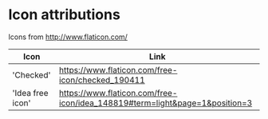 # Icon attributions

Icons from http://www.flaticon.com/

| Icon | Link |
| ------ | ------ |
| 'Checked' | https://www.flaticon.com/free-icon/checked_190411 |
| 'Idea free icon' | https://www.flaticon.com/free-icon/idea_148819#term=light&page=1&position=3 |
